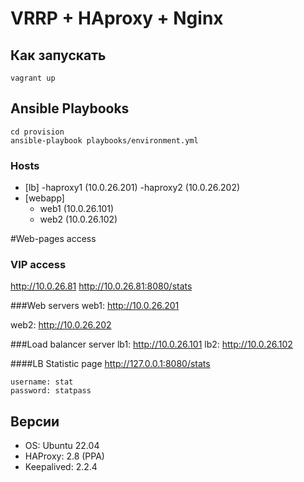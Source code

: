# VRRP + HAproxy + Nginx
## Как запускать
```
vagrant up
```

## Ansible Playbooks

```
cd provision
ansible-playbook playbooks/environment.yml
```

### Hosts

- [lb] 
    -haproxy1 (10.0.26.201)
    -haproxy2 (10.0.26.202)
- [webapp]
    - web1 (10.0.26.101)
    - web2 (10.0.26.102)


#Web-pages access

### VIP access
http://10.0.26.81
http://10.0.26.81:8080/stats

###Web servers
web1: http://10.0.26.201

web2: http://10.0.26.202

###Load balancer server
lb1: http://10.0.26.101
lb2: http://10.0.26.102

####LB Statistic page
http://127.0.0.1:8080/stats

    username: stat
    password: statpass

## Версии
* OS: Ubuntu 22.04
* HAProxy: 2.8 (PPA)
* Keepalived: 2.2.4